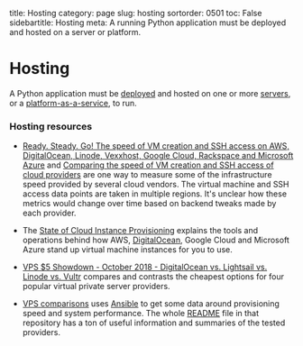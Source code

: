 title: Hosting
category: page
slug: hosting
sortorder: 0501
toc: False
sidebartitle: Hosting
meta: A running Python application must be deployed and hosted on a server or platform. 


# Hosting
A Python application must be [deployed](/deployment.html) and hosted on 
one or more [servers](/servers.html), or a 
[platform-as-a-service](/platform-as-a-service.html), to run.


### Hosting resources
* [Ready. Steady. Go! The speed of VM creation and SSH access on AWS, DigitalOcean, Linode, Vexxhost, Google Cloud, Rackspace and Microsoft Azure](https://blog.cloud66.com/ready-steady-go-the-speed-of-vm-creation-and-ssh-key-access-on-aws-digitalocean-linode-vexxhost-google-cloud-rackspace-and-microsoft-azure/)
  and
  [Comparing the speed of VM creation and SSH access of cloud providers](https://blog.cloud66.com/part-2-comparing-the-speed-of-vm-creation-and-ssh-access-on-aws-digitalocean-linode-vexxhost-google-cloud-rackspace-packet-cloud-a-and-microsoft-azure/)
  are one way to measure some of the infrastructure speed provided by several
  cloud vendors. The virtual machine and SSH access data points are taken in 
  multiple regions. It's unclear how these metrics would change over time based
  on backend tweaks made by each provider.

* The [State of Cloud Instance Provisioning](https://ahmet.im/blog/cloud-instance-provisioning/)
  explains the tools and operations behind how AWS, 
  [DigitalOcean](/digitalocean.html), Google Cloud and Microsoft Azure stand up
  virtual machine instances for you to use.

* [VPS $5 Showdown - October 2018 - DigitalOcean vs. Lightsail vs. Linode vs. Vultr](https://joshtronic.com/2018/10/15/vps-showdown-october-2018/)
  compares and contrasts the cheapest options for four popular virtual 
  private server providers.

* [VPS comparisons](https://github.com/joedicastro/vps-comparison) uses
  [Ansible](/ansible.html) to get some data around provisioning speed
  and system performance. The whole 
  [README](https://github.com/joedicastro/vps-comparison/blob/master/README.org)
  file in that repository has a ton of useful information and summaries
  of the tested providers.
